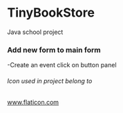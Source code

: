 # TinyBookStore
Java school project

### Add new form to main form
-Create an event click on button panel

###### Icon used in project belong to
www.flaticon.com 
